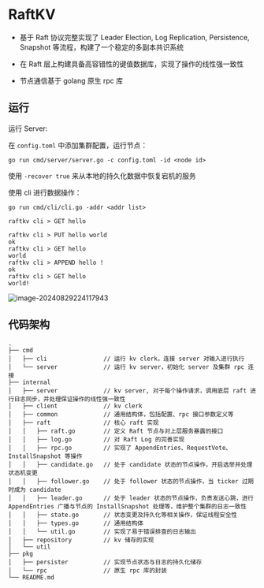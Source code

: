 # RaftKV

- 基于 Raft 协议完整实现了 Leader Election, Log Replication, Persistence, Snapshot 等流程，构建了一个稳定的多副本共识系统

- 在 Raft 层上构建具备高容错性的键值数据库，实现了操作的线性强一致性

- 节点通信基于 golang 原生 rpc 库

## 运行

运行 Server:

在 `config.toml` 中添加集群配置，运行节点：

```shell
go run cmd/server/server.go -c config.toml -id <node id> 
```

使用 `-recover true` 来从本地的持久化数据中恢复宕机的服务

使用 cli 进行数据操作：

```shell
go run cmd/cli/cli.go -addr <addr list>

raftkv cli > GET hello

raftkv cli > PUT hello world
ok
raftkv cli > GET hello
world
raftkv cli > APPEND hello !
ok
raftkv cli > GET hello
world!
```

![image-20240829224117943](https://cdn.just-plain.fun/img/image-20240829224117943.png)

## 代码架构

```
.
├── cmd
│   ├── cli                // 运行 kv clerk，连接 server 对输入进行执行
│   └── server             // 运行 kv server，初始化 server 及集群 rpc 连接
├── internal               
│   ├── server             // kv server, 对于每个操作请求，调用底层 raft 进行日志同步，并处理保证操作的线性强一致性
│   ├── client             // kv clerk
│   ├── common             // 通用结构体，包括配置、rpc 接口参数定义等
│   ├── raft               // 核心 raft 实现
│   │   ├── raft.go        // 定义 Raft 节点与对上层服务暴露的接口
│   │   ├── log.go         // 对 Raft Log 的完善实现
│   │   ├── rpc.go         // 实现了 AppendEntries、RequestVote、InstallSnapshot 等操作
│   │   ├── candidate.go   // 处于 candidate 状态的节点操作，开启选举并处理状态机变更
│   │   ├── follower.go    // 处于 follower 状态的节点操作，当 ticker 过期时成为 candidate
│   │   ├── leader.go      // 处于 leader 状态的节点操作，负责发送心跳，进行 AppendEntries 广播与节点的 InstallSnapshot 处理等，维护整个集群的日志一致性
│   │   ├── state.go       // 状态变更及持久化等相关操作，保证线程安全性
│   │   ├── types.go       // 通用结构体
│   │   └── util.go        // 实现了易于错误排查的日志输出
│   ├── repository         // kv 储存的实现
│   └── util                
├── pkg                    
│   ├── persister          // 实现节点状态与日志的持久化储存
│   └── rpc                // 原生 rpc 库的封装
└── README.md

```

